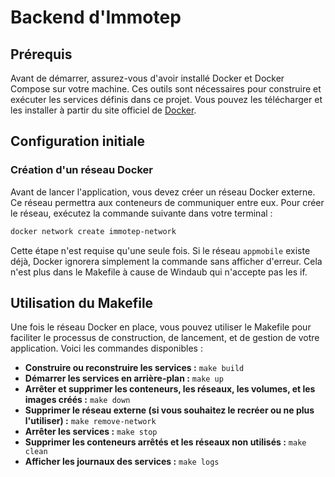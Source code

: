 # Backend d'Immotep

## Prérequis

Avant de démarrer, assurez-vous d'avoir installé Docker et Docker Compose sur votre machine. Ces outils sont nécessaires pour construire et exécuter les services définis dans ce projet. Vous pouvez les télécharger et les installer à partir du site officiel de [Docker](https://www.docker.com/get-started).

## Configuration initiale

### Création d'un réseau Docker

Avant de lancer l'application, vous devez créer un réseau Docker externe. Ce réseau permettra aux conteneurs de communiquer entre eux. Pour créer le réseau, exécutez la commande suivante dans votre terminal :

```bash
docker network create immotep-network
```

Cette étape n'est requise qu'une seule fois. Si le réseau `appmobile` existe déjà, Docker ignorera simplement la commande sans afficher d'erreur.
Cela n'est plus dans le Makefile à cause de Windaub qui n'accepte pas les if.

## Utilisation du Makefile

Une fois le réseau Docker en place, vous pouvez utiliser le Makefile pour faciliter le processus de construction, de lancement, et de gestion de votre application. Voici les commandes disponibles :

- **Construire ou reconstruire les services :** `make build`
- **Démarrer les services en arrière-plan :** `make up`
- **Arrêter et supprimer les conteneurs, les réseaux, les volumes, et les images créés :** `make down`
- **Supprimer le réseau externe (si vous souhaitez le recréer ou ne plus l'utiliser) :** `make remove-network`
- **Arrêter les services :** `make stop`
- **Supprimer les conteneurs arrêtés et les réseaux non utilisés :** `make clean`
- **Afficher les journaux des services :** `make logs`
